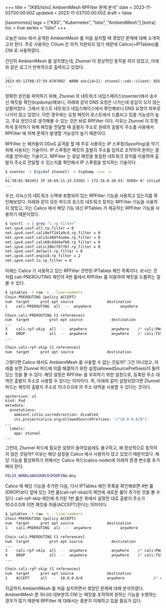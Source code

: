 +++
title = "[K8S/Istio] AmbientMesh RPFilter 문제 분석"
date = 2023-11-03T00:00:00Z
updated = 2023-11-03T00:00:00Z
draft = false

[taxonomies]
tags = ["K8S", "Kubernetes", "Istio", "AmbientMesh"]
[extra]
toc = true
series = "Istio"
+++

오늘은 Istio 에서 공개한 AmbientMesh 를 처음 설치할 때 겪었던 문제에 대해 소개하고자 한다. 주로 사용하는 Cilium 은 아직 지원되지 않기 때문에 Calico(+IPTables)를 CNI 로 사용하였다.

간단히 AmbientMesh 를 설치했는데, Ztunnel 이 정상적인 동작을 하지 않았고, 아래와 같은 로그가 반복적으로 출력되고 있었다.

```bash
...
2023-05-11T08:37:59.078700Z  WARN xds{id=1}: ztunnel::xds::client: XDS client connection error: gRPC connection error (Unknown error): client error (Connect), retrying in 20ms
...
```

정확한 원인을 파악하기 위해, Ztunnel 의 네트워크 네임스페이스(nsenter)에서 송수신 패킷을 확인(tcpdump)해보니, 아래와 같이 DNS 요청은 나가는데 응답이 오지 않는 상황이었다. 그래서 호스트 네트워크 네임스페이스에서 확인해보니 DNS 요청이 외부로 나가지 않고 있었다. 이런 경우에는 요청 패킷이 호스트에서 드롭되고 있을 가능성이 높고, 주요 원인으로 생각해볼 수 있는 것은 바로 RPFilter 이다. 이유는 Ztunnel 이 투명하게 동작하기 위해 패킷을 전달할 때 출발지 주소로 원래의 출발지 주소를 사용해서 RPFilter 에 의해 문제가 발생할 가능성이 높기 때문이다.

RPFilter 는 해커들이 DDoS 공격을 할 때 주로 사용하는 IP 스푸핑(Spoofing)을 막기 위해 사용되는 기술이다. IP 스푸핑은 패킷의 출발지 주소를 임의로 조작하여 원하는 결과를 얻어내는 기술이고, RPFilter 는 응답 패킷을 동일한 네트워크 장치를 이용하여 출발지 주소로 전달할 수 있는지를 확인해서 IP 스푸핑을 방지하는 기술이다.

```bash
$ nsenter -t $(pidof ztunnel) -n tcpdump -xxx -n
...
01:30:01.942451 IP 10.69.11.13.53562 > 172.16.0.10.53: 9568+ A? istiod.istio-system.svc.istio-system.svc.cluster.local. (72)
...
```

우선, 리눅스의 네트워크 스택에 포함되어 있는 RPFilter 기능을 사용하고 있는지를 확인해보았다. 아래와 같이 모든 파드의 호스트 네트워크 장치는 RPFilter 기능을 사용하지 않았고, 이는 Calico 에서 해당 기능 대신 IPTables 가 제공하는 RPFilter 기능을 사용하기 때문이었다.

```bash
$ sysctl -a | grep "\.rp_filter"
net.ipv4.conf.all.rp_filter = 0
net.ipv4.conf.cali0eff241a9cd.rp_filter = 0
net.ipv4.conf.cali3cd40f41ebe.rp_filter = 0
net.ipv4.conf.cali60c4dd4afb0.rp_filter = 0
net.ipv4.conf.calic30bcf0776f.rp_filter = 0
net.ipv4.conf.default.rp_filter = 0
net.ipv4.conf.enp1s0.rp_filter = 2
net.ipv4.conf.lo.rp_filter = 0
```

아래는 Calico 가 사용하고 있는 RPFilter 관련된 IPTables 체인 목록이다. 보시는 것처럼 cali-PREROUTING 체인의 4번 룰에서 RPFilter 를 이용하여 패킷을 드롭하는 걸 볼 수 있다.

```bash
$ iptables -t raw -L --line-numbers
Chain PREROUTING (policy ACCEPT)
num  target     prot opt source               destination
1    cali-PREROUTING  all  --  anywhere             anywhere             /* cali:6gwbT8clXdHdC1b1 */

Chain cali-PREROUTING (1 references)
num  target         prot opt source             destination
...
3    cali-rpf-skip  all  --  anywhere           anywhere    /* cali:PWuxTAIaFCtsg5Qa */ mark match 0x40000/0x40000
4    DROP           all  --  anywhere           anywhere    /* cali:fSSbGND7dgyemWU7 */ mark match 0x40000/0x40000 rpfilter validmark invert
...

Chain cali-rpf-skip (1 references)
num  target     prot opt source               destination
```

그렇다면 Calico 에서도 AmbientMesh 를 사용할 수 없는 것일까? 그건 아니었고, 아래를 보면 Ztunnel 파드에 이를 해결하기 위한 설정(allowedSourcePrefixes)이 들어있는 것을 볼 수 있다. 해당 설정은 RPFilter 를 우회하기 위한 설정으로, 등록된 주소 대역은 출발지 주소로 사용할 수 있다는 의미이다. 즉, 아래와 같이 설정되었다면 Ztunnel 파드는 패킷의 출발지 주소로 10.0.0.0/8 의 주소 대역을 사용할 수 있다는 것이다.

```bash
apiVersion: v1
kind: Pod
metadata:
  annotations:
    ambient.istio.io/redirection: disabled
    cni.projectcalico.org/allowedSourcePrefixes: '["10.0.0.0/8"]'
...
  labels:
    app: ztunnel
...
```

그런데, Ztunnel 파드에 필요한 설정이 들어있음에도 불구하고, 왜 정상적으로 동작하지 않은 것일까? 이유는 해당 설정을 Calico 에서 사용하지 않고 있었기 때문이었다. 해당 기능을 활성화하기 위해서는 Calico 파드(calico-node)에 아래의 환경 변수를 추가해야 한다.

```bash
FELIX_WORKLOADSOURCESPOOFING=Any
```

Calico 에 해당 기능을 추가한 다음, 다시 IPTables 체인 목록을 확인해보면 4번 룰(DROP)보다 앞에 있는 3번 룰(cali-rpf-skip)의 체인에 새로운 룰이 추가된 것을 볼 수 있다. cali-rpf-skip 체인에 추가된 1번 룰은 위에서 설정한 대로 출발지 주소가 10.0.0.0/8 이면 패킷을 허용(ACCEPT)한다는 의미이다.

```bash
$ iptables -t raw -L --line-numbers
Chain PREROUTING (policy ACCEPT)
num  target     prot opt source               destination
1    cali-PREROUTING  all  --  anywhere             anywhere             /* cali:6gwbT8clXdHdC1b1 */

Chain cali-PREROUTING (1 references)
num  target         prot opt source             destination
...
3    cali-rpf-skip  all  --  anywhere           anywhere    /* cali:PWuxTAIaFCtsg5Qa */ mark match 0x40000/0x40000
4    DROP           all  --  anywhere           anywhere    /* cali:fSSbGND7dgyemWU7 */ mark match 0x40000/0x40000 rpfilter validmark invert
...

Chain cali-rpf-skip (1 references)
num  target     prot opt source               destination
1    ACCEPT     all  --  10.0.0.0/8           anywhere             /* cali:bSgSJ0C4gCLn3ilJ */
```

지금까지 AmbientMesh 를 처음 설치하면서 겪었던 문제에 대해 분석하였다. AmbientMesh 뿐 아니라 대부분의 CNI 는 패킷을 조작하여 원하는 기능을 수행하는 경우가 많기 때문에 RPFilter 에 대해서는 충분히 이해하고 있을 필요가 있다.
